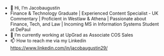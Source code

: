 - 👋 Hi, I’m Jacobaugustin
- Finance & Technology Graduate | Experienced Content Specialist - UK Commentary | Proficient in Westlaw & Athena | Passionate about Finance, Tech, and Law | Incoming MS in Information Systems Student at DePaul
- 🌱 I’m currently working at UpGrad as Associate COS Sales
- 📫 How to reach me via my Linkedin https://www.linkedin.com/in/jacobaugustin29/
<!---
Jacobaugustin/Jacobaugustin is a ✨ special ✨ repository because its `README.md` (this file) appears on your GitHub profile.
You can click the Preview link to take a look at your changes.
--->
